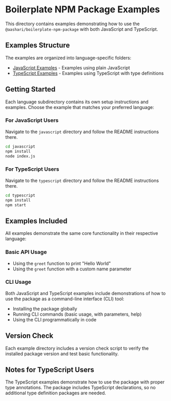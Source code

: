 # Boilerplate NPM Package Examples

This directory contains examples demonstrating how to use the `@aashari/boilerplate-npm-package` with both JavaScript and TypeScript.

## Examples Structure

The examples are organized into language-specific folders:

- [JavaScript Examples](./javascript/) - Examples using plain JavaScript
- [TypeScript Examples](./typescript/) - Examples using TypeScript with type definitions

## Getting Started

Each language subdirectory contains its own setup instructions and examples. Choose the example that matches your preferred language:

### For JavaScript Users

Navigate to the `javascript` directory and follow the README instructions there.

```bash
cd javascript
npm install
node index.js
```

### For TypeScript Users

Navigate to the `typescript` directory and follow the README instructions there.

```bash
cd typescript
npm install
npm start
```

## Examples Included

All examples demonstrate the same core functionality in their respective language:

### Basic API Usage

- Using the `greet` function to print "Hello World"
- Using the `greet` function with a custom name parameter

### CLI Usage

Both JavaScript and TypeScript examples include demonstrations of how to use the package as a command-line interface (CLI) tool:

- Installing the package globally
- Running CLI commands (basic usage, with parameters, help)
- Using the CLI programmatically in code

## Version Check

Each example directory includes a version check script to verify the installed package version and test basic functionality.

## Notes for TypeScript Users

The TypeScript examples demonstrate how to use the package with proper type annotations. The package includes TypeScript declarations, so no additional type definition packages are needed.
